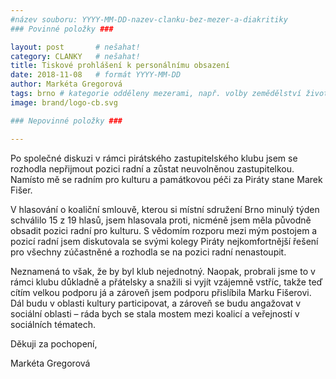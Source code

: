 ```yaml
---
#název souboru: YYYY-MM-DD-nazev-clanku-bez-mezer-a-diakritiky
### Povinné položky ###

layout: post       # nešahat!
category: CLANKY   # nešahat!
title: Tiskové prohlášení k personálnímu obsazení
date: 2018-11-08   # formát YYYY-MM-DD
author: Markéta Gregorová
tags: brno # kategorie odděleny mezerami, např. volby zemědělství životní-prostředí piráti (viz https://jihomoravsky.pirati.cz/tags/)
image: brand/logo-cb.svg

### Nepovinné položky ###

---
```


Po společné diskuzi v rámci pirátského zastupitelského klubu jsem se rozhodla nepřijmout pozici radní a zůstat neuvolněnou zastupitelkou. Namísto mě se radním pro kulturu a památkovou péči za Piráty stane Marek Fišer.

V hlasování o koaliční smlouvě, kterou si místní sdružení Brno minulý týden schválilo 15 z 19 hlasů, jsem hlasovala proti, nicméně jsem měla původně obsadit pozici radní pro kulturu. S vědomím rozporu mezi mým postojem a pozicí radní jsem diskutovala se svými kolegy Piráty nejkomfortnější řešení pro všechny zúčastněné a rozhodla se na pozici radní nenastoupit.

Neznamená to však, že by byl klub nejednotný. Naopak, probrali jsme to v rámci klubu důkladně a přátelsky a snažili si vyjít vzájemně vstříc, takže teď cítím velkou podporu já a zároveň jsem podporu přislíbila Marku Fišerovi. Dál budu v oblasti kultury participovat, a zároveň se budu angažovat v sociální oblasti – ráda bych se stala mostem mezi koalicí a veřejností v sociálních tématech.

Děkuji za pochopení,

Markéta Gregorová
